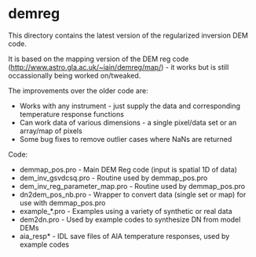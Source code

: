 # demreg

This directory contains the latest version of the regularized inversion DEM code. 

It is based on the mapping version of the DEM reg code (http://www.astro.gla.ac.uk/~iain/demreg/map/) - it works but is still occassionally being worked on/tweaked.

The improvements over the older code are:
* Works with any instrument - just supply the data and corresponding temperature response functions
* Can work data of various dimensions - a single pixel/data set or an array/map of pixels
* Some bug fixes to remove outlier cases where NaNs are returned

Code:
* demmap_pos.pro - Main DEM Reg code (input is spatial 1D of data)
* dem_inv_gsvdcsq.pro - Routine used by demmap_pos.pro
* dem_inv_reg_parameter_map.pro - Routine used by demmap_pos.pro
* dn2dem_pos_nb.pro - Wrapper to convert data (single set or map) for use with demmap_pos.pro
* example_*.pro - Examples using a variety of synthetic or real data
* dem2dn.pro - Used by example codes to synthesize DN from model DEMs
* aia_resp* - IDL save files of AIA temperature responses, used by example codes
